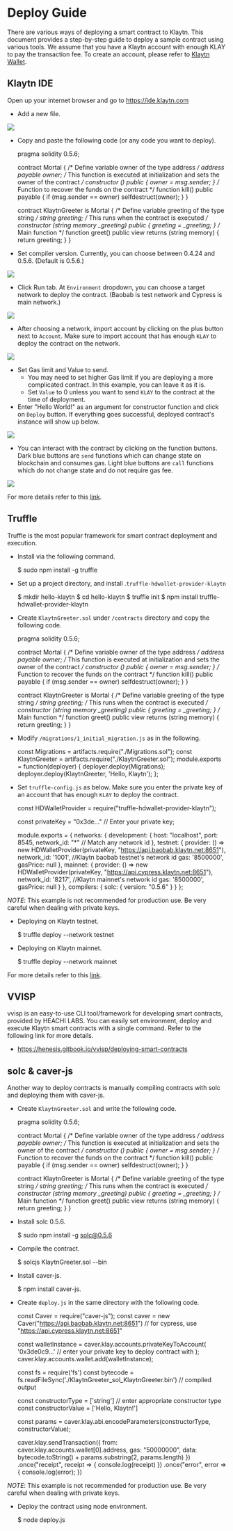 # Deploy Guide

There are various ways of deploying a smart contract to Klaytn. This document provides a step-by-step guide to deploy a sample contract using various tools. We assume that you have a Klaytn account with enough KLAY to pay the transaction fee. To create an account, please refer to [Klaytn Wallet](../toolkit/klaytn-wallet.md).

## Klaytn IDE

Open up your internet browser and go to https://ide.klaytn.com

- Add a new file.

![](img/deploy-with-ide/deploy-with-ide.001.png)

- Copy and paste the following code (or any code you want to deploy).

    pragma solidity 0.5.6;
    
    contract Mortal {
        /* Define variable owner of the type address */
        address payable owner;
        /* This function is executed at initialization and sets the owner of the contract */
        constructor () public { owner = msg.sender; }
        /* Function to recover the funds on the contract */
        function kill() public payable { if (msg.sender == owner) selfdestruct(owner); }
    }
    
    contract KlaytnGreeter is Mortal {
        /* Define variable greeting of the type string */
        string greeting;
        /* This runs when the contract is executed */
        constructor (string memory _greeting) public {
            greeting = _greeting;
        }
        /* Main function */
        function greet() public view returns (string memory) {
            return greeting;
        }
    }
    

- Set compiler version. Currently, you can choose between 0.4.24 and 0.5.6. (Default is 0.5.6.) 

![](img/deploy-with-ide/deploy-with-ide.002.png)

- Click Run tab. At `Environment` dropdown, you can choose a target network to deploy the contract. (Baobab is test network and Cypress is main network.)

![](img/deploy-with-ide/deploy-with-ide.003.png)

- After choosing a network, import account by clicking on the plus button next to `Account`. Make sure to import account that has enough `KLAY` to deploy the contract on the network.

![](img/deploy-with-ide/deploy-with-ide.004.png)

- Set Gas limit and Value to send. 
  - You may need to set higher Gas limit if you are deploying a more complicated contract. In this example, you can leave it as it is.
  - Set `Value` to 0 unless you want to send `KLAY` to the contract at the time of deployment.
- Enter "Hello World!" as an argument for constructor function and click on `Deploy` button. If everything goes successful, deployed contract's instance will show up below.

![](img/deploy-with-ide/deploy-with-ide.005.png)

- You can interact with the contract by clicking on the function buttons. Dark blue buttons are `send` functions which can change state on blockchain and consumes gas. Light blue buttons are `call` functions which do not change state and do not require gas fee. 

![](img/deploy-with-ide/deploy-with-ide.006.png)

For more details refer to this [link](../toolkit/klaytn-ide.md).

## Truffle

Truffle is the most popular framework for smart contract deployment and execution.

- Install via the following command. 

    $ sudo npm install -g truffle
    

- Set up a project directory, and install .`truffle-hdwallet-provider-klaytn` 

    $ mkdir hello-klaytn
    $ cd hello-klaytn
    $ truffle init
    $ npm install truffle-hdwallet-provider-klaytn
    

- Create `KlaytnGreeter.sol` under `/contracts` directory and copy the following code. 

    pragma solidity 0.5.6;
    
    contract Mortal {
        /* Define variable owner of the type address */
        address payable owner;
        /* This function is executed at initialization and sets the owner of the contract */
        constructor () public { owner = msg.sender; }
        /* Function to recover the funds on the contract */
        function kill() public payable { if (msg.sender == owner) selfdestruct(owner); }
    }
    
    contract KlaytnGreeter is Mortal {
        /* Define variable greeting of the type string */
        string greeting;
        /* This runs when the contract is executed */
        constructor (string memory _greeting) public {
            greeting = _greeting;
        }
        /* Main function */
        function greet() public view returns (string memory) {
            return greeting;
        }
    }
    

- Modify `/migrations/1_initial_migration.js` as in the following. 

    const Migrations = artifacts.require("./Migrations.sol");
    const KlaytnGreeter = artifacts.require("./KlaytnGreeter.sol");
    module.exports = function(deployer) {
      deployer.deploy(Migrations);
      deployer.deploy(KlaytnGreeter, 'Hello, Klaytn');
    };
    

- Set `truffle-config.js` as below. Make sure you enter the private key of an account that has enough `KLAY` to deploy the contract. 

    const HDWalletProvider = require("truffle-hdwallet-provider-klaytn");
    
    const privateKey = "0x3de..." // Enter your private key;
    
    module.exports = {
      networks: {
        development: {
          host: "localhost",
          port: 8545,
          network_id: "*" // Match any network id
        },
        testnet: {
          provider: () => new HDWalletProvider(privateKey, "https://api.baobab.klaytn.net:8651"),
          network_id: '1001', //Klaytn baobab testnet's network id
          gas: '8500000',
          gasPrice: null
        },
        mainnet: {
          provider: () => new HDWalletProvider(privateKey, "https://api.cypress.klaytn.net:8651"),
          network_id: '8217', //Klaytn mainnet's network id
          gas: '8500000',
          gasPrice: null
        }
      },
      compilers: {
        solc: {
          version: "0.5.6"
        }
      }
    };
    

*NOTE*: This example is not recommended for production use. Be very careful when dealing with private keys.

- Deploying on Klaytn testnet.

    $ truffle deploy --network testnet
    

- Deploying on Klaytn mainnet.

    $ truffle deploy --network mainnet
    

For more details refer to this [link](../toolkit/truffle.md).

## VVISP

vvisp is an easy-to-use CLI tool/framework for developing smart contracts, provided by HEACHI LABS. You can easily set environment, deploy and execute Klaytn smart contracts with a single command. Refer to the following link for more details.

- https://henesis.gitbook.io/vvisp/deploying-smart-contracts

## solc & caver-js

Another way to deploy contracts is manually compiling contracts with solc and deploying them with caver-js.

- Create `KlaytnGreeter.sol` and write the following code. 

    pragma solidity 0.5.6;
    
    contract Mortal {
        /* Define variable owner of the type address */
        address payable owner;
        /* This function is executed at initialization and sets the owner of the contract */
        constructor () public { owner = msg.sender; }
        /* Function to recover the funds on the contract */
        function kill() public payable { if (msg.sender == owner) selfdestruct(owner); }
    }
    
    contract KlaytnGreeter is Mortal {
        /* Define variable greeting of the type string */
        string greeting;
        /* This runs when the contract is executed */
        constructor (string memory _greeting) public {
            greeting = _greeting;
        }
        /* Main function */
        function greet() public view returns (string memory) {
            return greeting;
        }
    }
    

- Install solc 0.5.6. 

    $ sudo npm install -g solc@0.5.6
    

- Compile the contract. 

    $ solcjs KlaytnGreeter.sol --bin
    

- Install caver-js. 

    $ npm install caver-js.
    

- Create `deploy.js` in the same directory with the following code. 

    const Caver = require("caver-js");
    const caver = new Caver("https://api.baobab.klaytn.net:8651") // for cypress, use "https://api.cypress.klaytn.net:8651"
    
    const walletInstance = caver.klay.accounts.privateKeyToAccount(
      '0x3de0c9...' // enter your private key to deploy contract with
    );
    caver.klay.accounts.wallet.add(walletInstance);
    
    const fs = require('fs')
    const bytecode = fs.readFileSync('./KlaytnGreeter_sol_KlaytnGreeter.bin') // compiled output
    
    const constructorType = ['string']  // enter appropriate constructor type
    const constructorValue = ['Hello, Klaytn!']
    
    const params = caver.klay.abi.encodeParameters(constructorType, constructorValue);
    
    caver.klay.sendTransaction({
      from: caver.klay.accounts.wallet[0].address,
      gas: "50000000",
      data: bytecode.toString() + params.substring(2, params.length)
    })
    .once("receipt", receipt => {
      console.log(receipt)
    })
    .once("error", error => {
      console.log(error);
    })
    

*NOTE*: This example is not recommended for production use. Be very careful when dealing with private keys.

- Deploy the contract using node environment. 

    $ node deploy.js